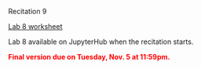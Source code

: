 
<div class="recitation">
<div class="column_date">
<p markdown="block">
Recitation 9 <br>
</p>
</div>

<div class="column_recitation">
<p markdown="block">


[Lab 8 worksheet](labs/lab08.pdf)


Lab 8 available on JupyterHub when the recitation starts.


<span style="color:red">__Final version due on Tuesday, Nov. 5 at 11:59pm.__</span>


</p>
</div>

</div>
